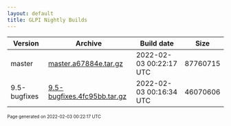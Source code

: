 ```yaml
---
layout: default
title: GLPI Nightly Builds
---
```


Version|Archive|Build date|Size
---|---|---|---
master|[master.a67884e.tar.gz](master.a67884e.tar.gz)|2022-02-03 00:22:17 UTC|87760715
9.5-bugfixes|[9.5-bugfixes.4fc95bb.tar.gz](9.5-bugfixes.4fc95bb.tar.gz)|2022-02-03 00:16:34 UTC|46070606

<font size="1">Page generated on 2022-02-03 00:22:17 UTC</font>

